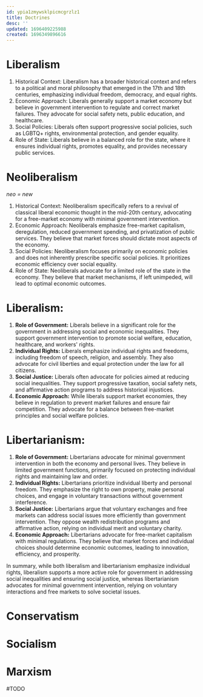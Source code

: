 ```yaml
---
id: ypia1zmywsklpicmcgrzlz1
title: Doctrines
desc: ''
updated: 1696409225988
created: 1696349896616
---
```

# Liberalism

1. Historical Context: Liberalism has a broader historical context and refers to a political and moral philosophy that emerged in the 17th and 18th centuries, emphasizing individual freedom, democracy, and equal rights.
2. Economic Approach: Liberals generally support a market economy but believe in government intervention to regulate and correct market failures. They advocate for social safety nets, public education, and healthcare.
3. Social Policies: Liberals often support progressive social policies, such as LGBTQ+ rights, environmental protection, and gender equality.
4. Role of State: Liberals believe in a balanced role for the state, where it ensures individual rights, promotes equality, and provides necessary public services.

# Neoliberalism
*neo = new*

1. Historical Context: Neoliberalism specifically refers to a revival of classical liberal economic thought in the mid-20th century, advocating for a free-market economy with minimal government intervention.
2. Economic Approach: Neoliberals emphasize free-market capitalism, deregulation, reduced government spending, and privatization of public services. They believe that market forces should dictate most aspects of the economy.
3. Social Policies: Neoliberalism focuses primarily on economic policies and does not inherently prescribe specific social policies. It prioritizes economic efficiency over social equality.
4. Role of State: Neoliberals advocate for a limited role of the state in the economy. They believe that market mechanisms, if left unimpeded, will lead to optimal economic outcomes.


# Liberalism:
1. **Role of Government:** Liberals believe in a significant role for the government in addressing social and economic inequalities. They support government intervention to promote social welfare, education, healthcare, and workers' rights.
2. **Individual Rights:** Liberals emphasize individual rights and freedoms, including freedom of speech, religion, and assembly. They also advocate for civil liberties and equal protection under the law for all citizens.
3. **Social Justice:** Liberals often advocate for policies aimed at reducing social inequalities. They support progressive taxation, social safety nets, and affirmative action programs to address historical injustices.
4. **Economic Approach:** While liberals support market economies, they believe in regulation to prevent market failures and ensure fair competition. They advocate for a balance between free-market principles and social welfare policies.


# Libertarianism:
1. **Role of Government:** Libertarians advocate for minimal government intervention in both the economy and personal lives. They believe in limited government functions, primarily focused on protecting individual rights and maintaining law and order.
2. **Individual Rights:** Libertarians prioritize individual liberty and personal freedom. They emphasize the right to own property, make personal choices, and engage in voluntary transactions without government interference.
3. **Social Justice:** Libertarians argue that voluntary exchanges and free markets can address social issues more efficiently than government intervention. They oppose wealth redistribution programs and affirmative action, relying on individual merit and voluntary charity.
4. **Economic Approach:** Libertarians advocate for free-market capitalism with minimal regulations. They believe that market forces and individual choices should determine economic outcomes, leading to innovation, efficiency, and prosperity.

In summary, while both liberalism and libertarianism emphasize individual rights, liberalism supports a more active role for government in addressing social inequalities and ensuring social justice, whereas libertarianism advocates for minimal government intervention, relying on voluntary interactions and free markets to solve societal issues.


# Conservatism


# Socialism

# Marxism

#TODO